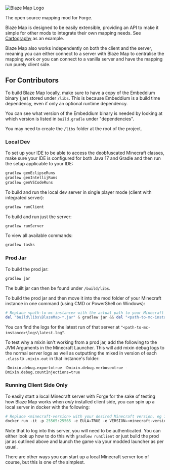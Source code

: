 ![Blaze Map Logo](https://raw.githubusercontent.com/LordFokas/BlazeMap/master/images/BlazeMap_Logo.png)

The open source mapping mod for Forge.

Blaze Map is designed to be easily extensible, providing an API to make it simple for other mods
to integrate their own mapping needs. See [Cartography](https://github.com/LordFokas/Cartography) as an example.

Blaze Map also works independently on both the client and the server, meaning you can either connect
to a server with Blaze Map to centralise the mapping work _or_ you can connect to a vanilla server and
have the mapping run purely client side.

## For Contributors

To build Blaze Map locally, make sure to have a copy of the Embeddium binary (jar) stored under `/libs`.
This is because Embeddium is a build time dependency, even if only an optional runtime dependency.

You can see what version of the Embeddium binary is needed by looking at which version is listed 
in `build.gradle` under "dependencies". 

You may need to create the `/libs` folder at the root of the project.

### Local Dev

To set up your IDE to be able to access the deobfuscated Minecraft classes, make sure your IDE
is configured for both Java 17 and Gradle and then run the setup applicable to your IDE:

```powershell
gradlew genEclipseRuns
gradlew genIntellijRuns
gradlew genVSCodeRuns
```

To build and run the local dev server in single player mode (client with integrated server):

```powershell
gradlew runClient
```

To build and run just the server:

```powershell
gradlew runServer
```

To view all available commands:

```powershell
gradlew tasks
```

### Prod Jar

To build the prod jar:

```powershell
gradlew jar
```

The built jar can then be found under `/build/libs`.

To build the prod jar and then move it into the mod folder of your Minecraft instance in one command
(using CMD or PowerShell on Windows):

```powershell
# Replace <path-to-mc-instance> with the actual path to your Minecraft instance first
del "build\libs\BlazeMap-*.jar" & gradlew jar && del "<path-to-mc-instance>\mods\BlazeMap-*" && copy "build\libs\BlazeMap-*.jar" "<path-to-mc-instance>\mods"
```

You can find the logs for the latest run of that server at `"<path-to-mc-instance>\logs\latest.log"`.

To test why a mixin isn't working from a prod jar, add the following to the JVM Arguments in the
Minecraft Launcher. This will add mixin debug logs to the normal server logs as well as outputting
the mixed in version of each `.class` to `.mixin.out` in that instance's folder:

```
-Dmixin.debug.export=true -Dmixin.debug.verbose=true -Dmixin.debug.countInjections=true 
```

### Running Client Side Only

To easily start a local Minecraft server with Forge for the sake of testing how Blaze Map works when
_only_ installed client side, you can spin up a local server in docker with the following:

```powershell
# Replace <minecraft-version> with your desired Minecraft version, eg 1.20.1
docker run -it -p 25565:25565 -e EULA=TRUE -e VERSION=<minecraft-version> -e TYPE=FORGE itzg/minecraft-server
```

Note that to log into this server, you will need to be authenticated. You can either look up how
to do this with `gradlew runClient` or just build the prod jar as outlined above and launch the
game via your modded launcher as per usual.

There are other ways you can start up a local Minecraft server too of course, but this is one of
the simplest.
